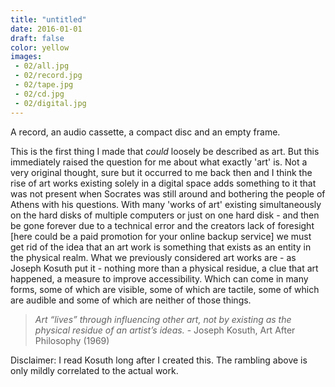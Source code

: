 ```yaml
---
title: "untitled"
date: 2016-01-01
draft: false 
color: yellow
images:
 - 02/all.jpg
 - 02/record.jpg
 - 02/tape.jpg
 - 02/cd.jpg
 - 02/digital.jpg
---
```


A record, an audio cassette, a compact disc and an empty frame. 

This is the first thing I made that *could* loosely be described as art. But this immediately raised the question for me about what exactly 'art' is. Not a very original thought, sure but it occurred to me back then and I think the rise of art works existing solely in a digital space adds something to it that was not present when Socrates was still around and bothering the people of Athens with his questions. With many 'works of art' existing simultaneously on the hard disks of multiple computers or just on one hard disk - and then be gone forever due to a technical error and the creators lack of foresight [here could be a paid promotion for your online backup service] we must get rid of the idea that an art work is something that exists as an entity in the physical realm. What we previously considered art works are - as Joseph Kosuth put it - nothing more than a physical residue, a clue that art happened, a measure to improve accessibility. Which can come in many forms, some of which are visible, some of which are tactile, some of which are audible and some of which are neither of those things.

> *Art “lives” through influencing other art, not by existing as the physical residue of an artist’s ideas.* - Joseph Kosuth, Art After Philosophy (1969) 

Disclaimer: I read Kosuth long after I created this. The rambling above is only mildly correlated to the actual work.